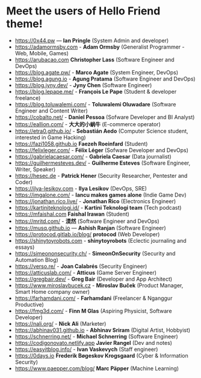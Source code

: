 # Meet the users of Hello Friend theme!

<!--
TEMPLATE:

- https://radoslawkoziel.pl — **Radek Kozieł** (Software designer and developer)

-->

- https://0x44.pw — **Ian Pringle** (System Admin and developer)
- https://adamormsby.com - **Adam Ormsby** (Generalist Programmer - Web, Mobile, Games)
- https://arubacao.com **Christopher Lass** (Software Engineer and DevOps)
- https://blog.agate.pw/ - **Marco Agate** (System Engineer, DevOps)
- https://blog.agung.io - **Agung Pratama** (Software Engineer and DevOps)
- https://blog.jyny.dev/ - **Jyny Chen** (Software Engineer)
- https://blog.lepape.me/ - **François Le Pape** (Student & developer freelance)
- https://blog.toluwalemi.com/ - **Toluwalemi Oluwadare** (Software Engineer and Content Writer)
- https://cobalto.net/ - **Daniel Pessoa** (Sofware Developer and BI Analyst)
- https://eallion.com/ - **大大的小蜗牛** (E-commerce operator)
- https://etra0.github.io/ - **Sebastián Aedo** (Computer Science student, interested in Game Hacking)
- https://fazi1058.github.io **Faezeh Roeinfard** (Student)
- https://felixleger.com/ - **Félix Léger** (Sofware Developer and DevOps)
- https://gabrielacaesar.com/ - **Gabriela Caesar** (Data journalist)
- https://guilhermesteves.dev/ - **Guilherme Esteves** (Software Engineer, Writer, Speaker)
- https://hesec.de - **Patrick Hener** (Security Researcher, Pentester and Coder)
- https://ilya-lesikov.com - **Ilya Lesikov** (DevOps, SRE)
- https://imgalone.com/ - **Iancu makes games alone** (Indie Game Dev)
- https://jonathan.rico.live/ - **Jonathan Rico** (Electronics Engineer)
- https://kartiniteknologi.id/ - **Kartini Teknologi team** (Tech podcast)
- https://mfaishal.com **Faishal Irawan** (Student)
- https://mritd.com/ - **漠然** (Software Engineer and DevOps)
- https://musq.github.io — **Ashish Ranjan** (Software Engineer)
- https://protocod.gitlab.io/blog/ **protocod** (Web Developer)
- https://shinytoyrobots.com - **shinytoyrobots** (Eclectic journaling and essays)
- https://simeononsecurity.ch/ - **SimeonOnSecurity** (Security and Automation Blog)
- https://verso.re/ - **Joan Calabrés** (Security Engineer)
- https://atticuslab.com/ - **Atticus** (Game Server Engineer)
- https://gregbair.dev/ - **Greg Bair** (Developer and App Architect)
- https://www.miroslavbucek.cz - **Miroslav Buček** (Product Manager, Smart Home company owner)
- https://farhamdani.com/ - **Farhamdani** (Freelancer & Nganggur Productive)
- https://fmg3d.com/ - **Finn M Glas** (Aspiring Physicist, Software Developer)
- https://nali.org/ - **Nick Ali** (Marketer)
- https://abhinav031.github.io - **Abhinav Sriram** (Digital Artist, Hobbyist)
- https://schnerring.net/ - **Michael Schnerring** (Software Engineer)
- https://codigonovato.netlify.app **Javier Rangel** (Dev and notes)
- https://easyitblog.info/ - **Ivan Vaskevych** (Staff engineer)
- https://0days.io **Frederik Bøgeskov Krogsgaard** (Cyber & Information Security)
- https://www.paepper.com/blog/  **Marc Päpper** (Machine Learning)
